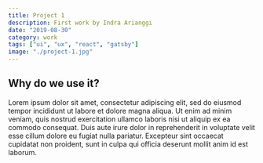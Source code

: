 ```yaml
---
title: Project 1
description: First work by Indra Arianggi
date: "2019-08-30"
category: work
tags: ["ui", "ux", "react", "gatsby"]
image: "./project-1.jpg"
---
```


## Why do we use it?

Lorem ipsum dolor sit amet, consectetur adipiscing elit, sed do eiusmod tempor incididunt ut labore et dolore magna aliqua. Ut enim ad minim veniam, quis nostrud exercitation ullamco laboris nisi ut aliquip ex ea commodo consequat. Duis aute irure dolor in reprehenderit in voluptate velit esse cillum dolore eu fugiat nulla pariatur. Excepteur sint occaecat cupidatat non proident, sunt in culpa qui officia deserunt mollit anim id est laborum.
